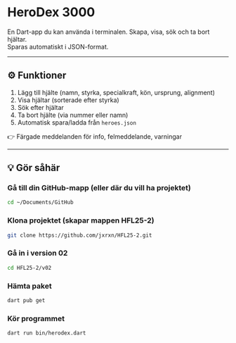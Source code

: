# HeroDex 3000

En Dart-app du kan använda i terminalen. Skapa, visa, sök och ta bort hjältar.  
Sparas automatiskt i JSON-format.

---

## ⚙️ Funktioner
1. Lägg till hjälte (namn, styrka, specialkraft, kön, ursprung, alignment)
2. Visa hjältar (sorterade efter styrka)
3. Sök efter hjältar
4. Ta bort hjälte (via nummer eller namn)
5. Automatisk spara/ladda från `heroes.json`

👉 Färgade meddelanden för info, felmeddelande, varningar

---

## 💡 Gör såhär

### Gå till din GitHub-mapp (eller där du vill ha projektet)
```bash
cd ~/Documents/GitHub
```

### Klona projektet (skapar mappen HFL25-2)
```bash
git clone https://github.com/jxrxn/HFL25-2.git
```

### Gå in i version 02
```bash
cd HFL25-2/v02
```

### Hämta paket
```bash
dart pub get
```

### Kör programmet
```bash
dart run bin/herodex.dart
```



